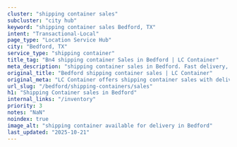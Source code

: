 ```yaml
---
cluster: "shipping container sales"
subcluster: "city hub"
keyword: "shipping container sales Bedford, TX"
intent: "Transactional-Local"
page_type: "Location Service Hub"
city: "Bedford, TX"
service_type: "shipping container"
title_tag: "Bn4 shipping container Sales in Bedford | LC Container"
meta_description: "shipping container sales in Bedford. Fast delivery, competitive pricing. Serving shipping containers area. Quote ID: PCY. Call (214) 524-4168 for your free quote today."
original_title: "Bedford shipping container sales | LC Container"
original_meta: "LC Container offers shipping container sales with delivery in Bedford, TX. Local. Fast quotes. Since 2003."
url_slug: "/bedford/shipping-containers/sales"
h1: "Shipping Container sales in Bedford"
internal_links: "/inventory"
priority: 3
notes: "NaN"
noindex: true
image_alt: "shipping container available for delivery in Bedford"
last_updated: "2025-10-21"
---
```


<!-- TODO: Add unique city/inventory copy, images, and internal links here. -->
